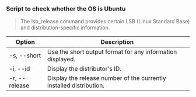 ### Script to check whether the OS is Ubuntu

> The lsb_release command provides certain LSB (Linux Standard Base) and distribution-specific information.

Option  | Description
------  | ---------
-s, --short   |   Use the short output format for any information displayed.
-i, --id      |   Display the distributor's ID.
-r, --release |   Display the release number of the currently installed distribution.

